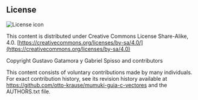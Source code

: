 ## License
![License icon](https://licensebuttons.net/l/by-sa/3.0/88x31.png)

This content is distributed under Creative Commons License Share-Alike, 4.0. [https://creativecommons.org/licenses/by-sa/4.0/](https://creativecommons.org/licenses/by-sa/4.0)

Copyright Gustavo Gatamora y Gabriel Spisso and contributors

This content consists of voluntary contributions made by many
individuals. For exact contribution history, see its revision history
available at https://github.com/otto-krause/mumuki-guia-c-vectores and the AUTHORS.txt file.

